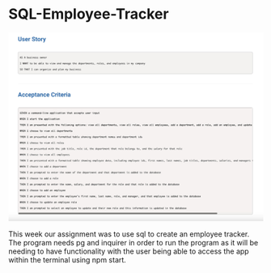 # SQL-Employee-Tracker
![Image of the user story and criteria](image/Employee-Tracker.jpeg)

This week our assignment was to use sql to create an employee tracker. The 
program needs pg and inquirer in order to run the program as it will be needing 
to have functionality with the user being able to access the app within the terminal
using npm start.